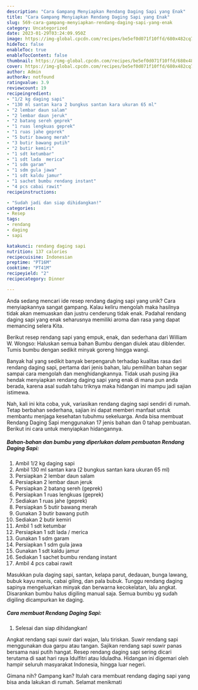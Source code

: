```yaml
---
description: "Cara Gampang Menyiapkan Rendang Daging Sapi yang Enak"
title: "Cara Gampang Menyiapkan Rendang Daging Sapi yang Enak"
slug: 569-cara-gampang-menyiapkan-rendang-daging-sapi-yang-enak
category: Uncategorized
date: 2023-01-29T03:24:09.950Z
image: https://img-global.cpcdn.com/recipes/be5ef0d071f10ffd/680x482cq70/rendang-daging-sapi-foto-resep-utama.jpg
hideToc: false
enableToc: true
enableTocContent: false
thumbnail: https://img-global.cpcdn.com/recipes/be5ef0d071f10ffd/680x482cq70/rendang-daging-sapi-foto-resep-utama.jpg
cover: https://img-global.cpcdn.com/recipes/be5ef0d071f10ffd/680x482cq70/rendang-daging-sapi-foto-resep-utama.jpg
author: Admin
authorAv: notfound
ratingvalue: 3.9
reviewcount: 19
recipeingredient:
- "1/2 kg daging sapi"
- "130 ml santan kara 2 bungkus santan kara ukuran 65 ml"
- "2 lembar daun salam"
- "2 lembar daun jeruk"
- "2 batang sereh geprek"
- "1 ruas lengkuas geprek"
- "1 ruas jahe geprek"
- "5 butir bawang merah"
- "3 butir bawang putih"
- "2 butir kemiri"
- "1 sdt ketumbar"
- "1 sdt lada  merica"
- "1 sdm garam"
- "1 sdm gula jawa"
- "1 sdt kaldu jamur"
- "1 sachet bumbu rendang instant"
- "4 pcs cabai rawit"
recipeinstructions:

- "Sudah jadi dan siap dihidangkan!"
categories:
- Resep
tags:
- rendang
- daging
- sapi

katakunci: rendang daging sapi 
nutrition: 137 calories
recipecuisine: Indonesian
preptime: "PT16M"
cooktime: "PT41M"
recipeyield: "2"
recipecategory: Dinner

---
```





Anda sedang mencari ide resep rendang daging sapi yang unik? Cara menyiapkannya sangat gampang. Kalau keliru mengolah maka hasilnya tidak akan memuaskan dan justru cenderung tidak enak. Padahal rendang daging sapi yang enak seharusnya memiliki aroma dan rasa yang dapat memancing selera Kita.





Berikut resep rendang sapi yang empuk, enak, dan sederhana dari William W. Wongso: Haluskan semua bahan Bumbu dengan diulek atau diblender. Tumis bumbu dengan sedikit minyak goreng hingga wangi.

Banyak hal yang sedikit banyak berpengaruh terhadap kualitas rasa dari rendang daging sapi, pertama dari jenis bahan, lalu pemilihan bahan segar sampai cara mengolah dan menghidangkannya. Tidak usah pusing jika hendak menyiapkan rendang daging sapi yang enak di mana pun anda berada, karena asal sudah tahu triknya maka hidangan ini mampu jadi sajian istimewa.






Nah, kali ini kita coba, yuk, variasikan rendang daging sapi sendiri di rumah. Tetap berbahan sederhana, sajian ini dapat memberi manfaat untuk membantu menjaga kesehatan tubuhmu sekeluarga. Anda bisa membuat Rendang Daging Sapi menggunakan 17 jenis bahan dan 0 tahap pembuatan. Berikut ini cara untuk menyiapkan hidangannya.

<!--inarticleads1-->

##### Bahan-bahan dan bumbu yang diperlukan dalam pembuatan Rendang Daging Sapi:

1. Ambil 1/2 kg daging sapi
1. Ambil 130 ml santan kara (2 bungkus santan kara ukuran 65 ml)
1. Persiapkan 2 lembar daun salam
1. Persiapkan 2 lembar daun jeruk
1. Persiapkan 2 batang sereh (geprek)
1. Persiapkan 1 ruas lengkuas (geprek)
1. Sediakan 1 ruas jahe (geprek)
1. Persiapkan 5 butir bawang merah
1. Gunakan 3 butir bawang putih
1. Sediakan 2 butir kemiri
1. Ambil 1 sdt ketumbar
1. Persiapkan 1 sdt lada / merica
1. Gunakan 1 sdm garam
1. Persiapkan 1 sdm gula jawa
1. Gunakan 1 sdt kaldu jamur
1. Sediakan 1 sachet bumbu rendang instant
1. Ambil 4 pcs cabai rawit


Masukkan pula daging sapi, santan, kelapa parut, dedauan, bunga lawang, bubuk kayu manis, cabai giling, dan pala bubuk. Tunggu rendang daging sapinya mengeluarkan minyak dan berwarna kecokelatan, lalu angkat. Disarankan bumbu halus digiling manual saja. Semua bumbu yg sudah digiling dicampurkan ke daging. 

<!--inarticleads2-->

##### Cara membuat Rendang Daging Sapi:


1. Selesai dan siap dihidangkan!

Angkat rendang sapi suwir dari wajan, lalu tiriskan. Suwir rendang sapi menggunakan dua garpu atau tangan. Sajikan rendang sapi suwir panas bersama nasi putih hangat. Resep rendang daging sapi sering dicari terutama di saat hari raya Idulfitri atau Iduladha. Hidangan ini digemari oleh hampir seluruh masyarakat Indonesia, hingga luar negeri. 

Gimana nih? Gampang kan? Itulah cara membuat rendang daging sapi yang bisa anda lakukan di rumah. Selamat menikmati
